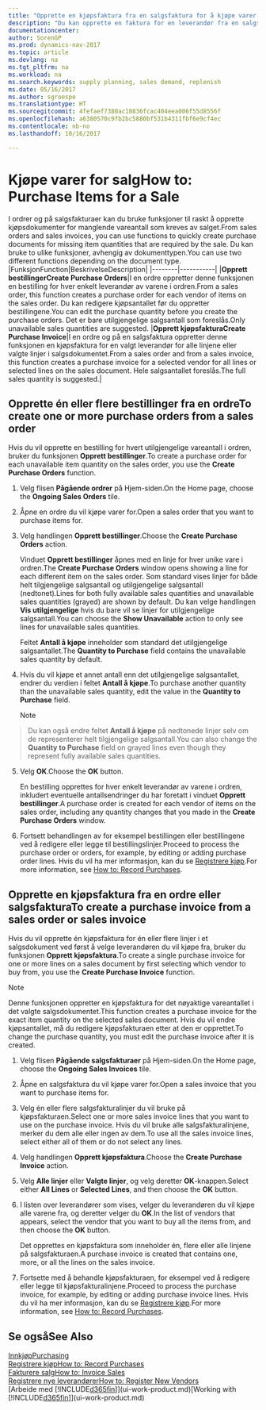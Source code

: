 ```yaml
---
title: "Opprette en kjøpsfaktura fra en salgsfaktura for å kjøpe varer for salg"
description: "Du kan opprette en faktura for en leverandør fra en salgsfaktura for å kjøpe produkter."
documentationcenter: 
author: SorenGP
ms.prod: dynamics-nav-2017
ms.topic: article
ms.devlang: na
ms.tgt_pltfrm: na
ms.workload: na
ms.search.keywords: supply planning, sales demand, replenish
ms.date: 05/16/2017
ms.author: sgroespe
ms.translationtype: HT
ms.sourcegitcommit: 4fefaef7380ac10836fcac404eea006f55d8556f
ms.openlocfilehash: a6380570c9fb2bc5880bf531b4311fbf6e9cf4ec
ms.contentlocale: nb-no
ms.lasthandoff: 10/16/2017

---
```

# <a name="how-to-purchase-items-for-a-sale"></a><span data-ttu-id="24b96-103">Kjøpe varer for salg</span><span class="sxs-lookup"><span data-stu-id="24b96-103">How to: Purchase Items for a Sale</span></span>
<span data-ttu-id="24b96-104">I ordrer og på salgsfakturaer kan du bruke funksjoner til raskt å opprette kjøpsdokumenter for manglende vareantall som kreves av salget.</span><span class="sxs-lookup"><span data-stu-id="24b96-104">From sales orders and sales invoices, you can use functions to quickly create purchase documents for missing item quantities that are required by the sale.</span></span> <span data-ttu-id="24b96-105">Du kan bruke to ulike funksjoner, avhengig av dokumenttypen.</span><span class="sxs-lookup"><span data-stu-id="24b96-105">You can use two different functions depending on the document type.</span></span>
|<span data-ttu-id="24b96-106">Funksjon</span><span class="sxs-lookup"><span data-stu-id="24b96-106">Function</span></span>|<span data-ttu-id="24b96-107">Beskrivelse</span><span class="sxs-lookup"><span data-stu-id="24b96-107">Description</span></span>|
|--------|-----------|
|<span data-ttu-id="24b96-108">**Opprett bestillinger**</span><span class="sxs-lookup"><span data-stu-id="24b96-108">**Create Purchase Orders**</span></span>|<span data-ttu-id="24b96-109">I en ordre oppretter denne funksjonen en bestilling for hver enkelt leverandør av varene i ordren.</span><span class="sxs-lookup"><span data-stu-id="24b96-109">From a sales order, this function creates a purchase order for each vendor of items on the sales order.</span></span> <span data-ttu-id="24b96-110">Du kan redigere kjøpsantallet før du oppretter bestillingene.</span><span class="sxs-lookup"><span data-stu-id="24b96-110">You can edit the purchase quantity before you create the purchase orders.</span></span> <span data-ttu-id="24b96-111">Det er bare utilgjengelige salgsantall som foreslås.</span><span class="sxs-lookup"><span data-stu-id="24b96-111">Only unavailable sales quantities are suggested.</span></span>
|<span data-ttu-id="24b96-112">**Opprett kjøpsfaktura**</span><span class="sxs-lookup"><span data-stu-id="24b96-112">**Create Purchase Invoice**</span></span>|<span data-ttu-id="24b96-113">I en ordre og på en salgsfaktura oppretter denne funksjonen en kjøpsfaktura for en valgt leverandør for alle linjene eller valgte linjer i salgsdokumentet.</span><span class="sxs-lookup"><span data-stu-id="24b96-113">From a sales order and from a sales invoice, this function creates a purchase invoice for a selected vendor for all lines or selected lines on the sales document.</span></span> <span data-ttu-id="24b96-114">Hele salgsantallet foreslås.</span><span class="sxs-lookup"><span data-stu-id="24b96-114">The full sales quantity is suggested.</span></span>|

## <a name="to-create-one-or-more-purchase-orders-from-a-sales-order"></a><span data-ttu-id="24b96-115">Opprette én eller flere bestillinger fra en ordre</span><span class="sxs-lookup"><span data-stu-id="24b96-115">To create one or more purchase orders from a sales order</span></span>
<span data-ttu-id="24b96-116">Hvis du vil opprette en bestilling for hvert utilgjengelige vareantall i ordren, bruker du funksjonen **Opprett bestillinger**.</span><span class="sxs-lookup"><span data-stu-id="24b96-116">To create a purchase order for each unavailable item quantity on the sales order, you use the **Create Purchase Orders** function.</span></span>

1. <span data-ttu-id="24b96-117">Velg flisen **Pågående ordrer** på Hjem-siden.</span><span class="sxs-lookup"><span data-stu-id="24b96-117">On the Home page, choose the **Ongoing Sales Orders** tile.</span></span>
2. <span data-ttu-id="24b96-118">Åpne en ordre du vil kjøpe varer for.</span><span class="sxs-lookup"><span data-stu-id="24b96-118">Open a sales order that you want to purchase items for.</span></span>
3. <span data-ttu-id="24b96-119">Velg handlingen **Opprett bestillinger**.</span><span class="sxs-lookup"><span data-stu-id="24b96-119">Choose the **Create Purchase Orders** action.</span></span>

    <span data-ttu-id="24b96-120">Vinduet **Opprett bestillinger** åpnes med en linje for hver unike vare i ordren.</span><span class="sxs-lookup"><span data-stu-id="24b96-120">The **Create Purchase Orders** window opens showing a line for each different item on the sales order.</span></span> <span data-ttu-id="24b96-121">Som standard vises linjer for både helt tilgjengelige salgsantall og utilgjengelige salgsantall (nedtonet).</span><span class="sxs-lookup"><span data-stu-id="24b96-121">Lines for both fully available sales quantities and unavailable sales quantities (grayed) are shown by default.</span></span> <span data-ttu-id="24b96-122">Du kan velge handlingen **Vis utilgjengelige** hvis du bare vil se linjer for utilgjengelige salgsantall.</span><span class="sxs-lookup"><span data-stu-id="24b96-122">You can choose the **Show Unavailable** action to only see lines for unavailable sales quantities.</span></span>

    <span data-ttu-id="24b96-123">Feltet **Antall å kjøpe** inneholder som standard det utilgjengelige salgsantallet.</span><span class="sxs-lookup"><span data-stu-id="24b96-123">The **Quantity to Purchase** field contains the unavailable sales quantity by default.</span></span>
4. <span data-ttu-id="24b96-124">Hvis du vil kjøpe et annet antall enn det utilgjengelige salgsantallet, endrer du verdien i feltet **Antall å kjøpe**.</span><span class="sxs-lookup"><span data-stu-id="24b96-124">To purchase another quantity than the unavailable sales quantity, edit the value in the **Quantity to Purchase** field.</span></span>

    > [!NOTE]  
>   <span data-ttu-id="24b96-125">Du kan også endre feltet **Antall å kjøpe** på nedtonede linjer selv om de representerer helt tilgjengelige salgsantall.</span><span class="sxs-lookup"><span data-stu-id="24b96-125">You can also change the **Quantity to Purchase** field on grayed lines even though they represent fully available sales quantities.</span></span>
5. <span data-ttu-id="24b96-126">Velg **OK**.</span><span class="sxs-lookup"><span data-stu-id="24b96-126">Choose the **OK** button.</span></span>

    <span data-ttu-id="24b96-127">En bestilling opprettes for hver enkelt leverandør av varene i ordren, inkludert eventuelle antallsendringer du har foretatt i vinduet **Opprett bestillinger**.</span><span class="sxs-lookup"><span data-stu-id="24b96-127">A purchase order is created for each vendor of items on the sales order, including any quantity changes that you made in the **Create Purchase Orders** window.</span></span>
7. <span data-ttu-id="24b96-128">Fortsett behandlingen av for eksempel bestillingen eller bestillingene ved å redigere eller legge til bestillingslinjer.</span><span class="sxs-lookup"><span data-stu-id="24b96-128">Proceed to process the purchase order or orders, for example, by editing or adding purchase order lines.</span></span> <span data-ttu-id="24b96-129">Hvis du vil ha mer informasjon, kan du se [Registrere kjøp](purchasing-how-record-purchases.md).</span><span class="sxs-lookup"><span data-stu-id="24b96-129">For more information, see [How to: Record Purchases](purchasing-how-record-purchases.md).</span></span>


## <a name="to-create-a-purchase-invoice-from-a-sales-order-or-sales-invoice"></a><span data-ttu-id="24b96-130">Opprette en kjøpsfaktura fra en ordre eller salgsfaktura</span><span class="sxs-lookup"><span data-stu-id="24b96-130">To create a purchase invoice from a sales order or sales invoice</span></span>
<span data-ttu-id="24b96-131">Hvis du vil opprette én kjøpsfaktura for én eller flere linjer i et salgsdokument ved først å velge leverandøren du vil kjøpe fra, bruker du funksjonen **Opprett kjøpsfaktura**.</span><span class="sxs-lookup"><span data-stu-id="24b96-131">To create a single purchase invoice for one or more lines on a sales document by first selecting which vendor to buy from, you use the **Create Purchase Invoice** function.</span></span>

> [!NOTE]  
>   <span data-ttu-id="24b96-132">Denne funksjonen oppretter en kjøpsfaktura for det nøyaktige vareantallet i det valgte salgsdokumentet.</span><span class="sxs-lookup"><span data-stu-id="24b96-132">This function creates a purchase invoice for the exact item quantity on the selected sales document.</span></span> <span data-ttu-id="24b96-133">Hvis du vil endre kjøpsantallet, må du redigere kjøpsfakturaen etter at den er opprettet.</span><span class="sxs-lookup"><span data-stu-id="24b96-133">To change the purchase quantity, you must edit the purchase invoice after it is created.</span></span>  

1. <span data-ttu-id="24b96-134">Velg flisen **Pågående salgsfakturaer** på Hjem-siden.</span><span class="sxs-lookup"><span data-stu-id="24b96-134">On the Home page, choose the **Ongoing Sales Invoices** tile.</span></span>
2. <span data-ttu-id="24b96-135">Åpne en salgsfaktura du vil kjøpe varer for.</span><span class="sxs-lookup"><span data-stu-id="24b96-135">Open a sales invoice that you want to purchase items for.</span></span>
3. <span data-ttu-id="24b96-136">Velg én eller flere salgsfakturalinjer du vil bruke på kjøpsfakturaen.</span><span class="sxs-lookup"><span data-stu-id="24b96-136">Select one or more sales invoice lines that you want to use on the purchase invoice.</span></span> <span data-ttu-id="24b96-137">Hvis du vil bruke alle salgsfakturalinjene, merker du dem alle eller ingen av dem.</span><span class="sxs-lookup"><span data-stu-id="24b96-137">To use all the sales invoice lines, select either all of them or do not select any lines.</span></span>
4. <span data-ttu-id="24b96-138">Velg handlingen **Opprett kjøpsfaktura**.</span><span class="sxs-lookup"><span data-stu-id="24b96-138">Choose the **Create Purchase Invoice** action.</span></span>
5. <span data-ttu-id="24b96-139">Velg **Alle linjer** eller **Valgte linjer**, og velg deretter **OK**-knappen.</span><span class="sxs-lookup"><span data-stu-id="24b96-139">Select either **All Lines** or **Selected Lines**, and then choose the **OK** button.</span></span>  
6. <span data-ttu-id="24b96-140">I listen over leverandører som vises, velger du leverandøren du vil kjøpe alle varene fra, og deretter velger du **OK**.</span><span class="sxs-lookup"><span data-stu-id="24b96-140">In the list of vendors that appears, select the vendor that you want to buy all the items from, and then choose the **OK** button.</span></span>

    <span data-ttu-id="24b96-141">Det opprettes en kjøpsfaktura som inneholder én, flere eller alle linjene på salgsfakturaen.</span><span class="sxs-lookup"><span data-stu-id="24b96-141">A purchase invoice is created that contains one, more, or all the lines on the sales invoice.</span></span>
7. <span data-ttu-id="24b96-142">Fortsette med å behandle kjøpsfakturaen, for eksempel ved å redigere eller legge til kjøpsfakturalinjene.</span><span class="sxs-lookup"><span data-stu-id="24b96-142">Proceed to process the purchase invoice, for example, by editing or adding purchase invoice lines.</span></span> <span data-ttu-id="24b96-143">Hvis du vil ha mer informasjon, kan du se [Registrere kjøp](purchasing-how-record-purchases.md).</span><span class="sxs-lookup"><span data-stu-id="24b96-143">For more information, see [How to: Record Purchases](purchasing-how-record-purchases.md).</span></span>

## <a name="see-also"></a><span data-ttu-id="24b96-144">Se også</span><span class="sxs-lookup"><span data-stu-id="24b96-144">See Also</span></span>
[<span data-ttu-id="24b96-145">Innkjøp</span><span class="sxs-lookup"><span data-stu-id="24b96-145">Purchasing</span></span>](purchasing-manage-purchasing.md)  
[<span data-ttu-id="24b96-146">Registrere kjøp</span><span class="sxs-lookup"><span data-stu-id="24b96-146">How to: Record Purchases</span></span>](purchasing-how-record-purchases.md)  
[<span data-ttu-id="24b96-147">Fakturere salg</span><span class="sxs-lookup"><span data-stu-id="24b96-147">How to: Invoice Sales</span></span>](sales-how-invoice-sales.md)  
[<span data-ttu-id="24b96-148">Registrere nye leverandører</span><span class="sxs-lookup"><span data-stu-id="24b96-148">How to: Register New Vendors</span></span>](purchasing-how-register-new-vendors.md)  
<span data-ttu-id="24b96-149">[Arbeide med [!INCLUDE[d365fin](includes/d365fin_md.md)]](ui-work-product.md)</span><span class="sxs-lookup"><span data-stu-id="24b96-149">[Working with [!INCLUDE[d365fin](includes/d365fin_md.md)]](ui-work-product.md)</span></span>

